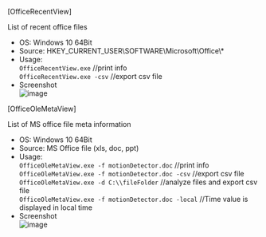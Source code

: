 [OfficeRecentView]  

List of recent office files 

- OS: Windows 10 64Bit
- Source: HKEY_CURRENT_USER\SOFTWARE\Microsoft\Office\\*
- Usage:  
`OfficeRecentView.exe` //print info  
`OfficeRecentView.exe -csv` //export csv file  
- Screenshot  
![image](https://user-images.githubusercontent.com/69110090/95671622-34b23a80-0bd4-11eb-8bb3-c86c0a180bdd.png)

[OfficeOleMetaView]  

List of MS office file meta information  

- OS: Windows 10 64Bit  
- Source: MS Office file (xls, doc, ppt)  
- Usage:  
`OfficeOleMetaView.exe -f motionDetector.doc` //print info  
`OfficeOleMetaView.exe -f motionDetector.doc -csv` //export csv file  
`OfficeOleMetaView.exe -d C:\\fileFolder` //analyze files and export csv file  
`OfficeOleMetaView.exe -f motionDetector.doc -local` //Time value is displayed in local time  
- Screenshot  
![image](https://user-images.githubusercontent.com/69110090/110213403-36fa9580-7ee3-11eb-86d0-7980f8e2a5e5.png)  
